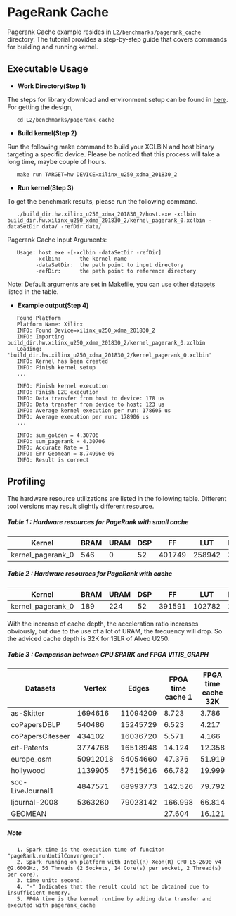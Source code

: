 # PageRank Cache 

Pagerank Cache example resides in ``L2/benchmarks/pagerank_cache`` directory. The tutorial provides a step-by-step guide that covers commands for building and running kernel.

## Executable Usage

* **Work Directory(Step 1)**

The steps for library download and environment setup can be found in [here](https://github.com/Xilinx/Vitis_Libraries/tree/master/graph/L2/benchmarks#building). For getting the design,

```
   cd L2/benchmarks/pagerank_cache
```   

* **Build kernel(Step 2)**

Run the following make command to build your XCLBIN and host binary targeting a specific device. Please be noticed that this process will take a long time, maybe couple of hours.

```
   make run TARGET=hw DEVICE=xilinx_u250_xdma_201830_2
```   

* **Run kernel(Step 3)**

To get the benchmark results, please run the following command.

```
   ./build_dir.hw.xilinx_u250_xdma_201830_2/host.exe -xclbin build_dir.hw.xilinx_u250_xdma_201830_2/kernel_pagerank_0.xclbin -dataSetDir data/ -refDir data/
```   

Pagerank Cache Input Arguments:

```
   Usage: host.exe -[-xclbin -dataSetDir -refDir]
         -xclbin:      the kernel name
         -dataSetDir:  the path point to input directory
         -refDir:      the path point to reference directory
```          

Note: Default arguments are set in Makefile, you can use other [datasets](https://github.com/Xilinx/Vitis_Libraries/tree/master/graph/L2/benchmarks#datasets) listed in the table.

* **Example output(Step 4)** 

```
   Found Platform
   Platform Name: Xilinx
   INFO: Found Device=xilinx_u250_xdma_201830_2
   INFO: Importing build_dir.hw.xilinx_u250_xdma_201830_2/kernel_pagerank_0.xclbin
   Loading: 'build_dir.hw.xilinx_u250_xdma_201830_2/kernel_pagerank_0.xclbin'
   INFO: Kernel has been created
   INFO: Finish kernel setup
   ...

   INFO: Finish kernel execution
   INFO: Finish E2E execution
   INFO: Data transfer from host to device: 178 us
   INFO: Data transfer from device to host: 123 us
   INFO: Average kernel execution per run: 178605 us
   INFO: Average execution per run: 178906 us
   ...

   INFO: sum_golden = 4.30706
   INFO: sum_pagerank = 4.30706
   INFO: Accurate Rate = 1
   INFO: Err Geomean = 8.74996e-06
   INFO: Result is correct
```

## Profiling

The hardware resource utilizations are listed in the following table.
Different tool versions may result slightly different resource.

##### Table 1 : Hardware resources for PageRank with small cache

|    Kernel         |   BRAM   |   URAM   |    DSP   |    FF    |   LUT   | Frequency(MHz)  |
|-------------------|----------|----------|----------|----------|---------|-----------------|
| kernel_pagerank_0 |   546    |     0    |    52    |  401749  |  258942 |       300       |


##### Table 2 : Hardware resources for PageRank with cache

|    Kernel         |   BRAM   |   URAM   |    DSP   |    FF    |   LUT   | Frequency(MHz)  |
|-------------------|----------|----------|----------|----------|---------|-----------------|
| kernel_pagerank_0 |   189    |    224   |    52    |  391591  |  102782 |       225       |

With the increase of cache depth, the acceleration ratio increases obviously, but due to the use of a lot of URAM, the frequency will drop. So the adviced cache depth is 32K for 1SLR of Alveo U250.


##### Table 3 : Comparison between CPU SPARK and FPGA VITIS_GRAPH

| Datasets | Vertex | Edges | FPGA time cache 1 | FPGA time cache 32K | Spark time(4 threads) | speedup Cache 1 | speedup Cache 32K | Spark time(8 threads) | speedup Cache 1 | speedup Cache 32K | Spark time(16 threads) | speedup Cache 1 | speedup Cache 32K | Spark time(32 threads) | speedup Cache 1 | speedup Cache 32K |
|------------------|----------|----------|-----------|-----------|------------|----------|----------|------------|----------|----------|------------|----------|----------|------------|----------|----------|
| as-Skitter       | 1694616  | 11094209 |   8.723   |   3.786   |  25.431    |  2.915   |  6.717   |  23.064    |   2.644  |   6.092  |   25.163   |   2.885  |   6.646  |   48.137   |   5.518  |   12.714 |
| coPapersDBLP     | 540486   | 15245729 |   6.523   |   4.217   |  29.366    |  4.502   |  6.964   |  23.56     |   3.612  |   5.587  |   27.756   |   4.255  |   6.582  |   58.432   |   8.958  |   13.856 |
| coPapersCiteseer | 434102   | 16036720 |   5.571   |   4.166   |  24.161    |  4.337   |  5.800   |  21.274    |   3.819  |   5.107  |   24.545   |   4.406  |   5.892  |   55.312   |   9.929  |   13.277 |
| cit-Patents      | 3774768  | 16518948 |  14.124   |  12.358   |  41.103    |  2.910   |  3.326   |  33.61     |   2.380  |   2.720  |   30.238   |   2.141  |   2.447  |   40.201   |   2.846  |   3.253  |
| europe_osm       | 50912018 | 54054660 |  47.376   |  51.919   | 1197.746   | 25.282   | 23.070   | 668.923    |  14.119  |  12.884  |  423.886   |   8.947  |   8.164  |     -      |     -    |     -    |
| hollywood        | 1139905  | 57515616 |  66.782   |  19.999   |  98.685    |  1.478   |  4.934   |  77.557    |   1.161  |   3.878  |   78.66    |   1.178  |   3.933  |  146.719   |   2.197  |   7.336  |
| soc-LiveJournal1 | 4847571  | 68993773 | 142.526   |  79.792   |  403.137   |  2.829   |  5.052   | 288.605    |   2.025  |   3.617  |  281.886   |   1.978  |   3.533  |  272.344   |   1.911  |   3.413  |
| ljournal-2008    | 5363260  | 79023142 | 166.998   |  66.814   |  447.311   |  2.679   |  6.695   | 258.133    |   1.546  |   3.864  |  208.849   |   1.251  |   3.126  |  281.81    |   1.688  |   4.218  |
| GEOMEAN          |          |          |  27.604   |  16.121   |  105.891   |  3.837X  |  6.571X  |  78.899    |   2.858X |   4.896X |   75.152   |   2.723X |   4.663X |   95.115   |   3.772X |   6.976X |

##### Note
```    
   1. Spark time is the execution time of funciton "pageRank.runUntilConvergence".
   2. Spark running on platform with Intel(R) Xeon(R) CPU E5-2690 v4 @2.600GHz, 56 Threads (2 Sockets, 14 Core(s) per socket, 2 Thread(s) per core).
   3. time unit: second.
   4. "-" Indicates that the result could not be obtained due to insufficient memory.
   5. FPGA time is the kernel runtime by adding data transfer and executed with pagerank_cache
```
